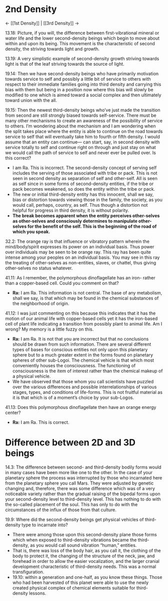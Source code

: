# 2nd Density
<- [[1st Density]] | [[3rd Density]] ->

13.18: Picture, if you will, the difference between first-vibrational mineral or water life and the lower second-density beings which begin to move about within and upon its being. This movement is the characteristic of second density, the striving towards light and growth. 

13.19: A very simplistic example of second-density growth striving towards light is that of the leaf striving towards the source of light.

19.14: Then we have second-density beings who have primarily motivation towards service to self and possibly a little bit of service to others with respect to their immediate families going into third density and carrying this bias with them but being in a position now where this bias will slowly be modified to one which is aimed toward a social complex and then ultimately toward union with the all.

19.15: Then the newest third-density beings who’ve just made the transition from second are still strongly biased towards self-service. There must be many other mechanisms to create an awareness of the possibility of service to others. I’m wondering about the mechanism and I am wondering when the split takes place where the entity is able to continue on the road towards service to self that will eventually take him to fourth or fifth density. I would assume that an entity can continue— can start, say, in second density with service totally to self and continue right on through and just stay on what we would call the path of service to self and never ever be pulled over. Is this correct?
- I am Ra. This is incorrect. The second-density concept of serving self includes the serving of those associated with tribe or pack. This is not seen in second density as separation of self and other-self. All is seen as self since in some forms of second-density entities, if the tribe or pack becomes weakened, so does the entity within the tribe or pack.
- The new or initial third-density entity has this innocent, shall we say, bias or distortion towards viewing those in the family, the society, as you would call, perhaps, country, as self. Thus though a distortion not helpful for progress in third density, it is without polarity.
- **The break becomes apparent when the entity perceives other-selves as other-selves and consciously determines to manipulate other-selves for the benefit of the self. This is the beginning of the road of which you speak.**

32.2: The orange ray is that influence or vibratory pattern wherein the mind/body/spirit expresses its power on an individual basis. Thus power over individuals may be seen to be orange ray. This ray has been quite intense among your peoples on an individual basis. You may see in this ray the treating of other-selves as non-entities, slaves, or chattel, thus giving other-selves no status whatever.

41.11: As I remember, the polymorphous dinoflagellate has an iron- rather than a copper-based cell. Could you comment on that?
- **Ra:** I am Ra. This information is not central. The base of any metabolism, shall we say, is that which may be found in the chemical substances of the neighborhood of origin.

41.12: I was just commenting on this because this indicates that it has the motion of our animal life with copper-based cells yet it has the iron-based cell of plant life indicating a transition from possibly plant to animal life. Am I wrong? My memory is a little fuzzy on this.
- **Ra:** I am Ra. It is not that you are incorrect but that no conclusions should be drawn from such information. There are several different types of bases for conscious entities not only upon this planetary sphere but to a much greater extent in the forms found on planetary spheres of other sub-Logoi. The chemical vehicle is that which most conveniently houses the consciousness. The functioning of consciousness is the item of interest rather than the chemical makeup of a physical vehicle.
- We have observed that those whom you call scientists have puzzled over the various differences and possible interrelationships of various stages, types, and conditions of life-forms. This is not fruitful material as it is that which is of a moment’s choice by your sub-Logos.

41.13: Does this polymorphous dinoflagellate then have an orange energy center?
- **Ra:** I am Ra. This is correct.
# Difference between 2D and 3D beings
14.3: The difference between second- and third-density bodily forms would in many cases have been more like one to the other. In the case of your planetary sphere the process was interrupted by those who incarnated here from the planetary sphere you call Mars. They were adjusted by genetic changing and, therefore, there was some difference which was of a very noticeable variety rather than the gradual raising of the bipedal forms upon your second-density level to third-density level. This has nothing to do with the so-called placement of the soul. This has only to do with the circumstances of the influx of those from that culture.

19.9: Where did the second-density beings get physical vehicles of third-density type to incarnate into?
- There were among those upon this second-density plane those forms which when exposed to third-density vibrations became the third-density, as you would call sound vibration “human,” entities. 
- That is, there was loss of the body hair, as you call it, the clothing of the body to protect it, the changing of the structure of the neck, jaw, and forehead in order to allow the easier vocalization, and the larger cranial development characteristic of third-density needs. This was a normal transfiguration.
- 19.10: within a generation and one-half, as you know these things. Those who had been harvested of this planet were able to use the newly created physical complex of chemical elements suitable for third-density lessons.